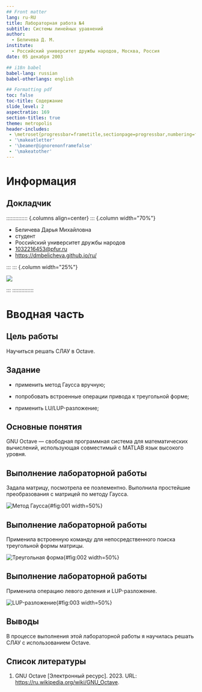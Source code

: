 ```yaml
---
## Front matter
lang: ru-RU
title: Лабораторная работа №4
subtitle: Системы линейных уравнений
author:
  - Беличева Д. М.
institute:
  - Российский университет дружбы народов, Москва, Россия
date: 05 декабря 2003

## i18n babel
babel-lang: russian
babel-otherlangs: english

## Formatting pdf
toc: false
toc-title: Содержание
slide_level: 2
aspectratio: 169
section-titles: true
theme: metropolis
header-includes:
 - \metroset{progressbar=frametitle,sectionpage=progressbar,numbering=fraction}
 - '\makeatletter'
 - '\beamer@ignorenonframefalse'
 - '\makeatother'
---
```


# Информация

## Докладчик

:::::::::::::: {.columns align=center}
::: {.column width="70%"}

  * Беличева Дарья Михайловна
  * студент
  * Российский университет дружбы народов
  * [1032216453@pfur.ru](mailto:1032216453@pfur.ru)
  * <https://dmbelicheva.github.io/ru/>

:::
::: {.column width="25%"}

![](./image/belicheva.jpeg)

:::
::::::::::::::

# Вводная часть

## Цель работы

Научиться решать СЛАУ в Octave.

## Задание

- применить метод Гаусса вручную;

- попробовать встроенные операции привода к треугольной форме;

- применить LU/LUP-разложение;

## Основные понятия

GNU Octave — свободная программная система для математических вычислений, использующая совместимый с MATLAB язык высокого уровня.

## Выполнение лабораторной работы

Задала матрицу, посмотрела ее поэлементно. Выполнила простейшие преобразования с матрицей по методу Гаусса.

![Метод Гаусса](image/1.png){#fig:001 width=50%}

## Выполнение лабораторной работы

Применила встроенную команду для непосредственного поиска треугольной формы матрицы.

![Треугольная форма](image/2.png){#fig:002 width=50%}

## Выполнение лабораторной работы

Применила операцию левого деления и LUP-разложение.

![LUP-разложение](image/3.png){#fig:003 width=50%}

## Выводы

В процессе выполнения этой лабораторной работы я научилась решать СЛАУ с использованием Octave.

## Список литературы

1. GNU Octave [Электронный ресурс]. 2023. URL: https://ru.wikipedia.org/wiki/GNU_Octave.


